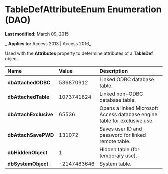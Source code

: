 
# TableDefAttributeEnum Enumeration (DAO)

 **Last modified:** March 09, 2015

 _ **Applies to:** Access 2013 | Access 2016_

Used with the  **Attributes** property to determine attributes of a **TableDef** object.



|**Name**|**Value**|**Description**|
|:-----|:-----|:-----|
|**dbAttachedODBC**|536870912|Linked ODBC database table.|
|**dbAttachedTable**|1073741824|Linked non-ODBC database table.|
|**dbAttachExclusive**|65536|Opens a linked Microsoft Access database engine table for exclusive use.|
|**dbAttachSavePWD**|131072|Saves user ID and password for linked remote table.|
|**dbHiddenObject**|1| Hidden table (for temporary use).|
|**dbSystemObject**|-2147483646|System table.|
